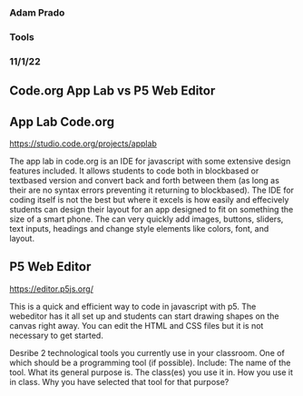 
### Adam Prado
### Tools
### 11/1/22

## Code.org App Lab vs P5 Web Editor

## App Lab Code.org
https://studio.code.org/projects/applab

The app lab in code.org is an IDE for javascript with some extensive design features included.  It allows students to code both in blockbased or textbased version and convert back and forth between them (as long as their are no syntax errors preventing it returning to blockbased).  The IDE for coding itself is not the best but where it excels is how easily and effecively students can design their layout for an app designed to fit on something the size of a smart phone.  The can very quickly add images, buttons, sliders, text inputs, headings and change style elements like colors, font, and layout.

## P5 Web Editor
https://editor.p5js.org/

This is a quick and efficient way to code in javascript with p5.  The webeditor has it all set up and students can start drawing shapes on the canvas right away.  You can edit the HTML and CSS files but it is not necessary to get started.  


Desribe 2 technological tools you currently use in your classroom. One of which should be a programming tool (if possible). Include:
The name of the tool.
What its general purpose is.
The class(es) you use it in.
How you use it in class.
Why you have selected that tool for that purpose?